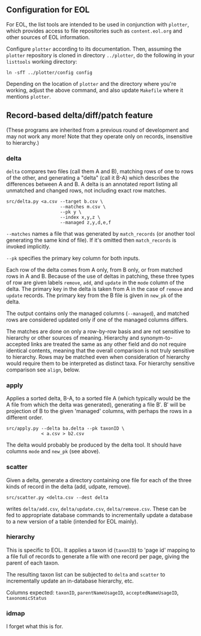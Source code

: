 
## Configuration for EOL

For EOL, the list tools are intended to be used in conjunction with
`plotter`, which provides access to file repositories such as
`content.eol.org` and other sources of EOL information.

Configure `plotter` according to its documentation.  Then, assuming
the `plotter` repository is cloned in directory `../plotter`, do the
following in your `listtools` working directory:

    ln -sfT ../plotter/config config

Depending on the location of `plotter` and the directory where you're
working, adjust the above command, and also update `Makefile` where it
mentions `plotter`.

## Record-based delta/diff/patch feature

(These programs are inherited from a previous round of development and
may not work any more!  Note that they operate only on records,
insensitive to hierarchy.)

### delta

`delta` compares two files (call them A and B), matching rows of one
to rows of the other, and generating a "delta" (call it B-A) which
describes the differences between A and B.  A delta is an annotated
report listing all unmatched and changed rows, not including exact row
matches.

    src/delta.py <a.csv --target b.csv \
                        --matches m.csv \
                        --pk y \
                        --index x,y,z \
                        --managed z,y,d,e,f

`--matches` names a file that was generated by `match_records` (or
another tool generating the same kind of file).  If it's omitted then
`match_records` is invoked implicitly.

`--pk` specifies the primary key column for both inputs.

Each row of the delta comes from A only, from B only, or from matched
rows in A and B.  Because of the use of deltas in patching, these
three types of row are given labels `remove`, `add`, and `update` in
the `mode` column of the delta.  The primary key in the delta is taken
from A in the case of `remove` and `update` records.  The primary key
from the B file is given in `new_pk` of the delta.

The output contains only the managed columns (`--managed`), and matched
rows are considered updated only if one of the managed columns
differs.

The matches are done on only a row-by-row basis and are not sensitive
to hierarchy or other sources of meaning.  Hierarchy and
synonym-to-accepted links are treated the same as any other field and
do not require identical contents, meaning that the overall comparison
is not truly sensitive to hierarchy.  Rows may be matched even
when consideration of hierarchy would require them to be interpreted
as distinct taxa.  For hierarchy sensitive comparison see `align`, below.

### apply

Applies a sorted delta, B-A, to a sorted file A (which typically would be
the A file from which the delta was generated), generating a file B′.
B′ will be projection of B to the given 'managed' columns, with
perhaps the rows in a different order.

    src/apply.py --delta ba.delta --pk taxonID \
                 < a.csv > b2.csv

The delta would probably be produced by the delta tool.  It should
have columns `mode` and `new_pk` (see above).

### scatter

Given a delta, generate a directory containing one file for each of
the three kinds of record in the delta (add, udpate, remove).

    src/scatter.py <delta.csv --dest delta

writes `delta/add.csv`, `delta/update.csv`, `delta/remove.csv`.  These
can be fed to appropriate database commands to incrementally update a
database to a new version of a table (intended for EOL mainly).

### hierarchy

This is specific to EOL.  It applies a taxon id (`taxonID`) to 
'page id' mapping to a file full of records to generate a file
with one record per page, giving the parent of each taxon.

The resulting taxon list can be subjected to `delta` and `scatter` to
incrementally update an in-database hierarchy, etc.

Columns expected: `taxonID`, `parentNameUsageID`,
`acceptedNameUsageID`, `taxonomicStatus`

### idmap

I forget what this is for.
